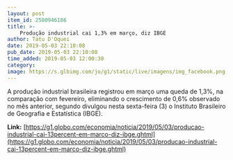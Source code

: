 ```yaml
---
layout: post
item_id: 2580946186
title: >-
    Produção industrial cai 1,3% em março, diz IBGE
author: Tatu D'Oquei
date: 2019-05-03 22:10:08
pub_date: 2019-05-03 22:10:08
time_added: 2019-05-03 12:00:30
category: 
image: https://s.glbimg.com/jo/g1/static/live/imagens/img_facebook.png
---
```


A produção industrial brasileira registrou em março uma queda de 1,3%, na comparação com fevereiro, eliminando o crescimento de 0,6% observado no mês anterior, segundo divulgou nesta sexta-feira (3) o Instituto Brasileiro de Geografia e Estatística (IBGE).

**Link:** [https://g1.globo.com/economia/noticia/2019/05/03/producao-industrial-cai-13percent-em-marco-diz-ibge.ghtml](https://g1.globo.com/economia/noticia/2019/05/03/producao-industrial-cai-13percent-em-marco-diz-ibge.ghtml)

